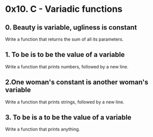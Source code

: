 # 0x10. C - Variadic functions

## 0. Beauty is variable, ugliness is constant
Write a function that returns the sum of all its parameters.

## 1. To be is to be the value of a variable
Write a function that prints numbers, followed by a new line.

## 2.One woman's constant is another woman's variable
Write a function that prints strings, followed by a new line.

## 3. To be is a to be the value of a variable
Write a function that prints anything.
